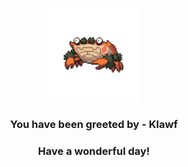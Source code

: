 <p align="center">
    <img src="https://raw.githubusercontent.com/PokeAPI/sprites/master/sprites/pokemon/950.png" width="150" height="150">
</p>
<h3 align="center">You have been greeted by - <b>Klawf</b></h3>
<h3 align="center">Have a wonderful day!</h3>
